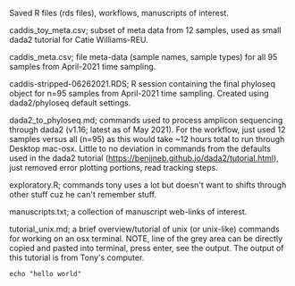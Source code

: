Saved R files (rds files), workflows, manuscripts of interest.

caddis_toy_meta.csv; subset of meta data from 12 samples, used as small dada2 tutorial for Catie Williams-REU.

caddis_meta.csv; file meta-data (sample names, sample types) for all 95 samples from April-2021 time sampling.

caddis-stripped-06262021.RDS; R session containing the final phyloseq object for n=95 samples from April-2021 time sampling. Created using dada2/phyloseq default settings.

dada2_to_phyloseq.md; commands used to process amplicon sequencing through dada2 (v1.16; latest as of May 2021). For the workflow, just used 12 samples
versus all (n=95) as this would take ~12 hours total to run through Desktop mac-osx.
Little to no deviation in commands from the defaults used in the dada2 tutorial (https://benjjneb.github.io/dada2/tutorial.html), just removed error plotting portions, read tracking steps.

exploratory.R; commands tony uses a lot but doesn't want to shifts through other stuff cuz he can't remember stuff.

manuscripts.txt; a collection of manuscript web-links of interest.

tutorial_unix.md; a brief overview/tutorial of unix (or unix-like) commands for working on an osx terminal. NOTE, line of the grey area can be directly copied and 
pasted into terminal, press enter, see the output. The output of this tutorial is from Tony's computer.

```
echo "hello world"
```
